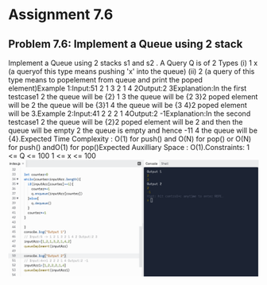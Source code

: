 # Assignment 7.6
## Problem 7.6: Implement a Queue using 2 stack
Implement a Queue using 2 stacks s1 and s2 . A Query Q is of 2 Types (i) 1 x (a queryof this type means pushing 'x' into the queue) (ii) 2 (a query of this type means to popelement from queue and print the poped element)Example 1:Input:51 2 1 3 2 1 4 2Output:2 3Explanation:In the first testcase1 2 the queue will be {2}
1 3 the queue will be {2 3}2   poped element will be 2 the queue will be {3}1 4 the queue will be {3 4}2   poped element will be 3.Example 2:Input:41 2 2 2 1 4Output:2 -1Explanation:In the second testcase1 2 the queue will be {2}2   poped element will be 2 and then the queue will be empty 2 the queue is empty and hence -11 4 the queue will be {4}.Expected Time Complexity : O(1) for push() and O(N) for pop() or O(N) for push() andO(1) for pop()Expected Auxilliary Space : O(1).Constraints: 1 <= Q <= 100 1 <= x <= 100
![img](./Screenshot.PNG)
